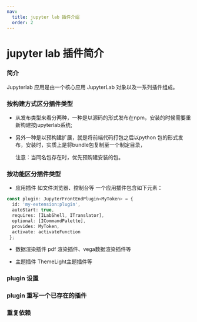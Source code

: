 ```yaml
---
nav:
  title: jupyter lab 插件介绍
  order: 2
---
```

# jupyter lab 插件简介


### 简介
Jupyterlab 应用是由一个核心应用 JupyterLab 对象以及一系列插件组成。

### 按构建方式区分插件类型
  
- 从发布类型来看分两种，一种是以源码的形式发布在npm，安装的时候需要重新构建按jupyterlab系统;

- 另外一种是以预构建扩展，就是将前端代码打包之后以python 包的形式发布，安装时，实质上是将bundle包复制至一个制定目录，

  注意：当同名包存在时，优先预购建安装的包。

### 按功能区分插件类型

- 应用插件
  如文件浏览器、控制台等
  一个应用插件包含如下元素：
``` typescript
const plugin: JupyterFrontEndPlugin<MyToken> = {
  id: 'my-extension:plugin',
  autoStart: true,
  requires: [ILabShell, ITranslator],
  optional: [ICommandPalette],
  provides: MyToken,
  activate: activateFunction
 };

```

- 数据渲染插件
  pdf 渲染插件、vega数据渲染插件等

- 主题插件
  ThemeLight主题插件等

### plugin 设置


### plugin 重写一个已存在的插件



### 重复依赖